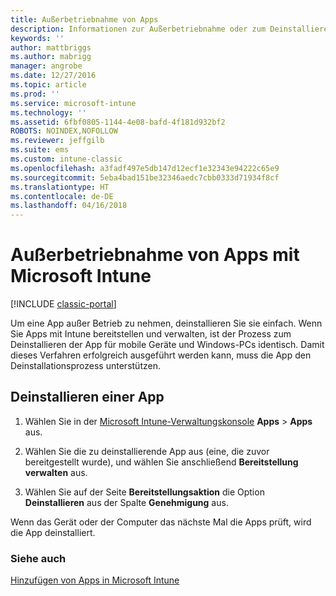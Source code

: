 ```yaml
---
title: Außerbetriebnahme von Apps
description: Informationen zur Außerbetriebnahme oder zum Deinstallieren von Apps mithilfe von Intune.
keywords: ''
author: mattbriggs
ms.author: mabrigg
manager: angrobe
ms.date: 12/27/2016
ms.topic: article
ms.prod: ''
ms.service: microsoft-intune
ms.technology: ''
ms.assetid: 6fbf0805-1144-4e08-bafd-4f181d932bf2
ROBOTS: NOINDEX,NOFOLLOW
ms.reviewer: jeffgilb
ms.suite: ems
ms.custom: intune-classic
ms.openlocfilehash: a3fadf497e5db147d12ecf1e32343e94222c65e9
ms.sourcegitcommit: 5eba4bad151be32346aedc7cbb0333d71934f8cf
ms.translationtype: HT
ms.contentlocale: de-DE
ms.lasthandoff: 04/16/2018
---
```

# <a name="retire-apps-using-microsoft-intune"></a>Außerbetriebnahme von Apps mit Microsoft Intune

[!INCLUDE [classic-portal](../includes/classic-portal.md)]

Um eine App außer Betrieb zu nehmen, deinstallieren Sie sie einfach. Wenn Sie Apps mit Intune bereitstellen und verwalten, ist der Prozess zum Deinstallieren der App für mobile Geräte und Windows-PCs identisch. Damit dieses Verfahren erfolgreich ausgeführt werden kann, muss die App den Deinstallationsprozess unterstützen.

## <a name="uninstall-an-app"></a>Deinstallieren einer App

1.  Wählen Sie in der [Microsoft Intune-Verwaltungskonsole](https://manage.microsoft.com) **Apps** &gt; **Apps** aus.

2.  Wählen Sie die zu deinstallierende App aus (eine, die zuvor bereitgestellt wurde), und wählen Sie anschließend **Bereitstellung verwalten** aus.

3.  Wählen Sie auf der Seite **Bereitstellungsaktion** die Option **Deinstallieren** aus der Spalte **Genehmigung** aus.

Wenn das Gerät oder der Computer das nächste Mal die Apps prüft, wird die App deinstalliert.

### <a name="see-also"></a>Siehe auch
[Hinzufügen von Apps in Microsoft Intune](add-apps.md)
